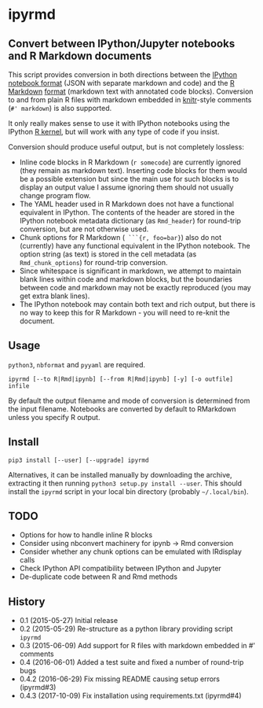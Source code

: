 ipyrmd
======

Convert between IPython/Jupyter notebooks and R Markdown documents
------------------------------------------------------------------

This script provides conversion in both directions between the [IPython](https://github.com/ipython/ipython) [notebook format](https://ipython.org/ipython-doc/3/notebook/nbformat.html) (JSON with separate markdown and code) and the [R Markdown](https://github.com/rstudio/rmarkdown) [format](http://rmarkdown.rstudio.com) (markdown text with annotated code blocks). Conversion to and from plain R files with markdown embedded in [knitr](http://yihui.name/knitr/)-style comments (`#' markdown`) is also supported.

It only really makes sense to use it with IPython notebooks using the IPython [R kernel](http://github.com/IRkernel/IRkernel), but will work with any type of code if you insist.

Conversion should produce useful output, but is not completely lossless:

 * Inline code blocks in R Markdown (`r somecode`) are currently ignored (they remain as markdown text). Inserting code blocks for them would be a possible extension but since the main use for such blocks is to display an output value I assume ignoring them should not usually change program flow.
 * The YAML header used in R Markdown does not have a functional equivalent in IPython. The contents of the header are stored in the IPython notebook metadata dictionary (as `Rmd_header`) for round-trip conversion, but are not otherwise used.
 * Chunk options for R Markdown (```` ```{r, foo=bar}````) also do not (currently) have any functional equivalent in the IPython notebook. The option string (as text) is stored in the cell metadata (as `Rmd_chunk_options`) for round-trip conversion.
 * Since whitespace is significant in markdown, we attempt to maintain blank lines within code and markdown blocks, but the boundaries between code and markdown may not be exactly reproduced (you may get extra blank lines).
 * The IPython notebook may contain both text and rich output, but there is no way to keep this for R Markdown - you will need to re-knit the document.

Usage
-----

`python3`, `nbformat` and `pyyaml` are required.

    ipyrmd [--to R|Rmd|ipynb] [--from R|Rmd|ipynb] [-y] [-o outfile] infile

By default the output filename and mode of conversion is determined from the input filename. Notebooks are converted by default to RMarkdown unless you specify R output.

Install
-------

    pip3 install [--user] [--upgrade] ipyrmd

Alternatives, it can be installed manually by downloading the archive, extracting it then running `python3 setup.py install --user`. This should install the `ipyrmd` script in your local bin directory (probably `~/.local/bin`).

TODO
----

 * Options for how to handle inline R blocks
 * Consider using nbconvert machinery for ipynb -> Rmd conversion
 * Consider whether any chunk options can be emulated with IRdisplay calls
 * Check IPython API compatibility between IPython and Jupyter
 * De-duplicate code between R and Rmd methods

History
-------

 *  0.1 (2015-05-27) Initial release
 *  0.2 (2015-05-29) Re-structure as a python library providing script `ipyrmd`
 *  0.3 (2015-06-09) Add support for R files with markdown embedded in #' comments
 *  0.4 (2016-06-01) Added a test suite and fixed a number of round-trip bugs
 *  0.4.2 (2016-06-29) Fix missing README causing setup errors (ipyrmd#3)
 *  0.4.3 (2017-10-09) Fix installation using requirements.txt (ipyrmd#4)
